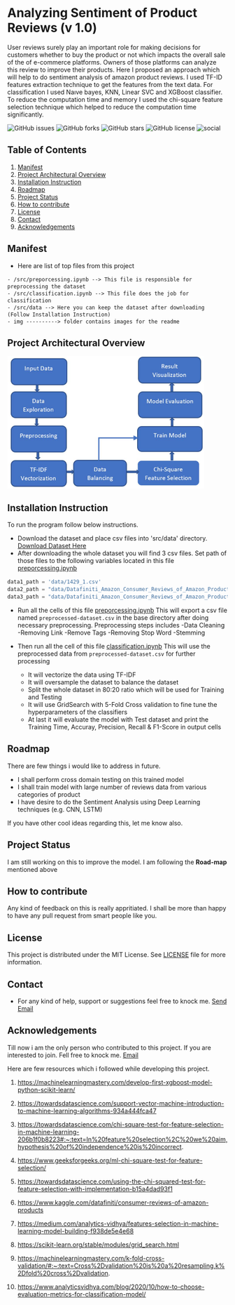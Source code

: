 # Analyzing Sentiment of Product Reviews (v 1.0)


User reviews surely play an important role for making decisions for customers whether to buy the product or not which impacts the overall sale of the of e-commerce platforms. Owners of those platforms can analyze this review to improve their products. Here I proposed an approach which will help to do sentiment analysis of amazon product reviews. I used TF-ID features extraction technique to get the features from the text data. For classification I used Naıve bayes, KNN, Linear SVC and XGBoost classifier. To reduce the computation time and memory I used the chi-square feature selection technique which helped to reduce the computation time significantly.



![GitHub issues](https://img.shields.io/github/issues/craftsbyshuvro/Sentiment_Analysis_Product_Review) ![GitHub forks](https://img.shields.io/github/forks/craftsbyshuvro/Sentiment_Analysis_Product_Review) ![GitHub stars](https://img.shields.io/github/stars/craftsbyshuvro/Sentiment_Analysis_Product_Review) ![GitHub license](https://img.shields.io/github/license/craftsbyshuvro/Sentiment_Analysis_Product_Review) ![social](https://img.shields.io/twitter/url?url=https%3A%2F%2Fgithub.com%2Fcraftsbyshuvro%2FSentiment_Analysis_Product_Review)

## Table of Contents

1. [Manifest](#manifest)
2. [Project Architectural Overview](#project-architectural-overview)
3. [Installation Instruction](#installation-instruction)
4. [Roadmap](#roadmap)
5. [Project Status](#project-status)
6. [How to contribute](#how-to-contribute)
7. [License](#license)
8. [Contact](#contact)
8. [Acknowledgements](#acknowledgements)


## Manifest

- Here are list of top files from this project

```
- /src/preporcessing.ipynb --> This file is responsible for preprocessing the dataset
- /src/classification.ipynb --> This file does the job for classification
- /src/data --> Here you can keep the dataset after downloading (Follow Installation Instruction)
- img ----------> folder contains images for the readme
```

## Project Architectural Overview
<img src="img/SentimentAnalysisModelArchitecture.JPG" alt="drawing" width="450"/>

## Installation Instruction
To run the program follow below instructions.

- Download the dataset and place csv files into 'src/data' directory. [Download Dataset Here](https://www.kaggle.com/datafiniti/consumer-reviews-of-amazon-products/download)
- After downloading the whole dataset you will find 3 csv files. Set path of those files to the following variables located in this file [preporcessing.ipynb](src/preporcessing.ipynb)


```python
data1_path = 'data/1429_1.csv'
data2_path = "data/Datafiniti_Amazon_Consumer_Reviews_of_Amazon_Products_May19.csv"
data3_path = "data/Datafiniti_Amazon_Consumer_Reviews_of_Amazon_Products.csv"
```
- Run all the cells of this file [preporcessing.ipynb](src/preporcessing.ipynb)
This will export a csv file named `preprocessed-dataset.csv` in the base directory after doing necessary preprocessing. Preprocessing steps includes
    -Data Cleaning
    -Removing Link
    -Remove Tags
    -Removing Stop Word
    -Stemming

- Then run all the cell of this file [classification.ipynb](src/classification.ipynb)
This will use the preprocessed data from `preprocessed-dataset.csv` for further processing
    - It will vectorize the data using TF-IDF
    - It will oversample the dataset to balance the dataset
    - Split the whole dataset in 80:20 ratio which will be used for Training and Testing
    - It will use GridSearch with 5-Fold Cross validation to fine tune the hyperparameters of the classifiers
    - At last it will evaluate the model with Test dataset and print the Training Time, Accuray, Precision, Recall & F1-Score in output cells


## Roadmap
There are few things i would like to address in future.
- I shall perform cross domain testing on this trained model
- I shall train model with large number of reviews data from various categories of product
- I have desire to do the Sentiment Analysis using Deep Learning techniques (e.g. CNN, LSTM)

If you have other cool ideas regarding this, let me know also.

## Project Status
I am still working on this to improve the model. I am following the **Road-map** mentioned above

## How to contribute
 Any kind of feedback on this is really appritiated. I shall be more than happy to have any pull request from smart people like you.
 

## License
This project is distributed under the MIT License. See [LICENSE](LICENSE.md) file for more information.

## Contact
- For any kind of help, support or suggestions feel free to knock me. <a href = "mailto: mali23@lakeheadu.ca">Send Email</a>


## Acknowledgements
Till now i am the only person who contributed to this project. If you are interested to join. Fell free to knock me. <a href = "mailto: mali23@lakeheadu.ca">Email</a>

Here are few resources which i followed while developing this project.

01. https://machinelearningmastery.com/develop-first-xgboost-model-python-scikit-learn/

02. https://towardsdatascience.com/support-vector-machine-introduction-to-machine-learning-algorithms-934a444fca47

03. https://towardsdatascience.com/chi-square-test-for-feature-selection-in-machine-learning-206b1f0b8223#:~:text=In%20feature%20selection%2C%20we%20aim,hypothesis%20of%20independence%20is%20incorrect.

04. https://www.geeksforgeeks.org/ml-chi-square-test-for-feature-selection/

05. https://towardsdatascience.com/using-the-chi-squared-test-for-feature-selection-with-implementation-b15a4dad93f1

06. https://www.kaggle.com/datafiniti/consumer-reviews-of-amazon-products

07. https://medium.com/analytics-vidhya/features-selection-in-machine-learning-model-building-f938de5e4e68

08. https://scikit-learn.org/stable/modules/grid_search.html

09. https://machinelearningmastery.com/k-fold-cross-validation/#:~:text=Cross%2Dvalidation%20is%20a%20resampling,k%2Dfold%20cross%2Dvalidation.

10. https://www.analyticsvidhya.com/blog/2020/10/how-to-choose-evaluation-metrics-for-classification-model/
